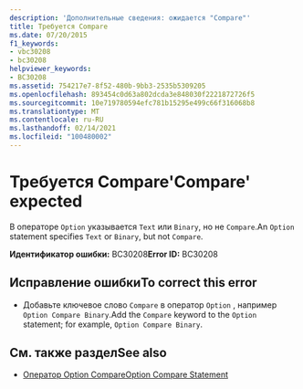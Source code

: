 ```yaml
---
description: 'Дополнительные сведения: ожидается "Compare"'
title: Требуется Compare
ms.date: 07/20/2015
f1_keywords:
- vbc30208
- bc30208
helpviewer_keywords:
- BC30208
ms.assetid: 754217e7-8f52-480b-9bb3-2535b5309205
ms.openlocfilehash: 893454c0d63a802dcda3e848030f2221872726f5
ms.sourcegitcommit: 10e719780594efc781b15295e499c66f316068b8
ms.translationtype: MT
ms.contentlocale: ru-RU
ms.lasthandoff: 02/14/2021
ms.locfileid: "100480002"
---
```

# <a name="compare-expected"></a><span data-ttu-id="74a18-103">Требуется Compare</span><span class="sxs-lookup"><span data-stu-id="74a18-103">'Compare' expected</span></span>

<span data-ttu-id="74a18-104">В операторе `Option` указывается `Text` или `Binary`, но не `Compare`.</span><span class="sxs-lookup"><span data-stu-id="74a18-104">An `Option` statement specifies `Text` or `Binary`, but not `Compare`.</span></span>  
  
 <span data-ttu-id="74a18-105">**Идентификатор ошибки:** BC30208</span><span class="sxs-lookup"><span data-stu-id="74a18-105">**Error ID:** BC30208</span></span>  
  
## <a name="to-correct-this-error"></a><span data-ttu-id="74a18-106">Исправление ошибки</span><span class="sxs-lookup"><span data-stu-id="74a18-106">To correct this error</span></span>  
  
- <span data-ttu-id="74a18-107">Добавьте ключевое слово `Compare` в оператор `Option` , например `Option Compare Binary`.</span><span class="sxs-lookup"><span data-stu-id="74a18-107">Add the `Compare` keyword to the `Option` statement; for example, `Option Compare Binary`.</span></span>  
  
## <a name="see-also"></a><span data-ttu-id="74a18-108">См. также раздел</span><span class="sxs-lookup"><span data-stu-id="74a18-108">See also</span></span>

- [<span data-ttu-id="74a18-109">Оператор Option Compare</span><span class="sxs-lookup"><span data-stu-id="74a18-109">Option Compare Statement</span></span>](../language-reference/statements/option-compare-statement.md)
